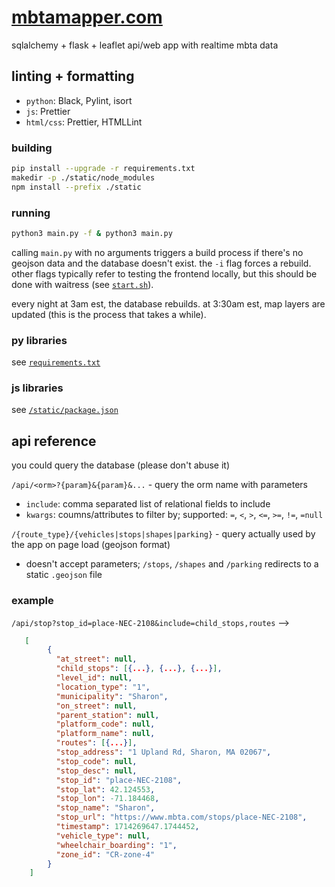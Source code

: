 # [mbtamapper.com](https://mbtamapper.com/)

sqlalchemy + flask + leaflet api/web app with realtime mbta data

## linting + formatting

- `python`: Black, Pylint, isort
- `js`: Prettier
- `html/css`: Prettier, HTMLLint

### building

```sh
pip install --upgrade -r requirements.txt
makedir -p ./static/node_modules
npm install --prefix ./static
```

### running

```sh
python3 main.py -f & python3 main.py
```

calling `main.py` with no arguments triggers a build process if there's no geojson data and the database doesn't exist. the `-i` flag forces a rebuild. other flags typically refer to testing the frontend locally, but this should be done with waitress (see [`start.sh`](start.sh)).

every night at 3am est, the database rebuilds. at 3:30am est, map layers are updated (this is the process that takes a while).

### py libraries

see [`requirements.txt`](requirements.txt)

### js libraries

see [`/static/package.json`](static/package.json)

## api reference

you could query the database (please don't abuse it)

`/api/<orm>?{param}&{param}&...` - query the orm name with parameters

- `include`: comma separated list of relational fields to include
- `kwargs`: coumns/attributes to filter by; supported: `=`, `<`, `>`, `<=`, `>=`, `!=`, `=null`

`/{route_type}/{vehicles|stops|shapes|parking}` - query actually used by the app on page load (geojson format)

- doesn't accept parameters; `/stops`, `/shapes` and `/parking` redirects to a static `.geojson` file

### example

`/api/stop?stop_id=place-NEC-2108&include=child_stops,routes` -->

```json
   [
        {
          "at_street": null,
          "child_stops": [{...}, {...}, {...}],
          "level_id": null,
          "location_type": "1",
          "municipality": "Sharon",
          "on_street": null,
          "parent_station": null,
          "platform_code": null,
          "platform_name": null,
          "routes": [{...}],
          "stop_address": "1 Upland Rd, Sharon, MA 02067",
          "stop_code": null,
          "stop_desc": null,
          "stop_id": "place-NEC-2108",
          "stop_lat": 42.124553,
          "stop_lon": -71.184468,
          "stop_name": "Sharon",
          "stop_url": "https://www.mbta.com/stops/place-NEC-2108",
          "timestamp": 1714269647.1744452,
          "vehicle_type": null,
          "wheelchair_boarding": "1",
          "zone_id": "CR-zone-4"
        }
    ]
```
